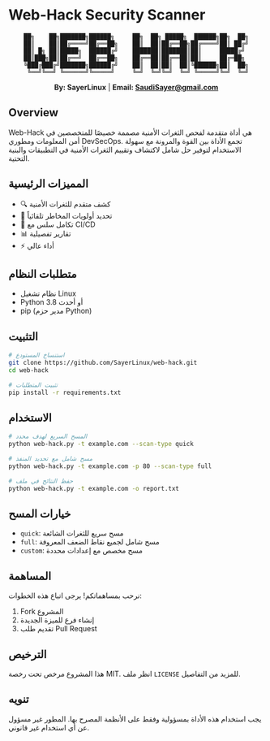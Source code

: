 # Web-Hack Security Scanner

<div align="center">

```
██╗    ██╗███████╗██████╗     ██╗  ██╗ █████╗  ██████╗██╗  ██╗
██║    ██║██╔════╝██╔══██╗    ██║  ██║██╔══██╗██╔════╝██║ ██╔╝
██║ █╗ ██║█████╗  ██████╔╝    ███████║███████║██║     █████╔╝ 
██║███╗██║██╔══╝  ██╔══██╗    ██╔══██║██╔══██║██║     ██╔═██╗ 
╚███╔███╔╝███████╗██████╔╝    ██║  ██║██║  ██║╚██████╗██║  ██╗
 ╚══╝╚══╝ ╚══════╝╚═════╝     ╚═╝  ╚═╝╚═╝  ╚═╝ ╚═════╝╚═╝  ╚═╝
```

**By: SayerLinux** | **Email: SaudiSayer@gmail.com**

</div>

## Overview

Web-Hack هي أداة متقدمة لفحص الثغرات الأمنية مصممة خصيصًا للمتخصصين في أمن المعلومات ومطوري DevSecOps. تجمع الأداة بين القوة والمرونة مع سهولة الاستخدام لتوفير حل شامل لاكتشاف وتقييم الثغرات الأمنية في التطبيقات والبنية التحتية.

## المميزات الرئيسية

- 🔍 كشف متقدم للثغرات الأمنية
- 🎯 تحديد أولويات المخاطر تلقائياً
- 🔄 تكامل سلس مع CI/CD
- 📊 تقارير تفصيلية
- ⚡ أداء عالي

## متطلبات النظام

- نظام تشغيل Linux
- Python 3.8 أو أحدث
- pip (مدير حزم Python)

## التثبيت

```bash
# استنساخ المستودع
git clone https://github.com/SayerLinux/web-hack.git
cd web-hack

# تثبيت المتطلبات
pip install -r requirements.txt
```

## الاستخدام

```bash
# المسح السريع لهدف محدد
python web-hack.py -t example.com --scan-type quick

# مسح شامل مع تحديد المنفذ
python web-hack.py -t example.com -p 80 --scan-type full

# حفظ النتائج في ملف
python web-hack.py -t example.com -o report.txt
```

## خيارات المسح

- `quick`: مسح سريع للثغرات الشائعة
- `full`: مسح شامل لجميع نقاط الضعف المعروفة
- `custom`: مسح مخصص مع إعدادات محددة

## المساهمة

نرحب بمساهماتكم! يرجى اتباع هذه الخطوات:
1. Fork المشروع
2. إنشاء فرع للميزة الجديدة
3. تقديم طلب Pull Request

## الترخيص

هذا المشروع مرخص تحت رخصة MIT. انظر ملف `LICENSE` للمزيد من التفاصيل.

## تنويه

يجب استخدام هذه الأداة بمسؤولية وفقط على الأنظمة المصرح بها. المطور غير مسؤول عن أي استخدام غير قانوني.